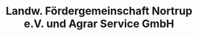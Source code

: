 ---
title: "Landw. Fördergemeinschaft Nortrup e.V. und Agrar Service GmbH"
url: /nortrup/landw-foerdergemeinschaft-nortrup-e-v-und-agrar-service-gmbh/
shop: Landwirtschaftlich
---
